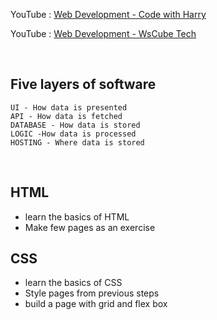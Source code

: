 YouTube : [Web Development - Code with Harry](https://www.youtube.com/watch?v=6mbwJ2xhgzM&list=PLu0W_9lII9agiCUZYRsvtGTXdxkzPyItg) <br>

YouTube : [Web Development - WsCube Tech](https://www.youtube.com/watch?v=HVjjoMvutj4)

&nbsp;

## Five layers of software

```
UI - How data is presented
API - How data is fetched
DATABASE - How data is stored
LOGIC -How data is processed
HOSTING - Where data is stored
```

&nbsp;

## HTML

- learn the basics of HTML
- Make few pages as an exercise

## CSS

- learn the basics of CSS
- Style pages from previous steps
- build a page with grid and flex box
